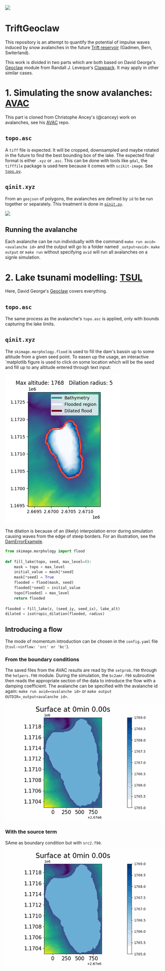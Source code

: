 <img src="drawing.png"/>

# TriftGeoclaw
This repository is an attempt to quantify the potential of impulse waves induced by snow avalanches in the future [Trift reservoir](https://www.researchgate.net/publication/313646761_L'amenagement_hydroelectrique_de_Trift) (Gadmen, Bern, Switerland).

This work is divided in two parts which are both based on David George's [Geoclaw](https://www.clawpack.org/geoclaw) module from Randall J. Leveque's [Clawpack](https://www.clawpack.org/). It may apply in other similar cases.

# 1. Simulating the snow avalanches: [AVAC](https://github.com/giboul/TriftGeoclaw/blob/main/AVAC/README.md)

This part is cloned from Christophe Ancey's (@cancey) work on avalanches, see his [AVAC](https://github.com/cancey/avac.git) repo. 

## `topo.asc`
A `tiff` file is expected. It will be cropped, downsampled and maybe rotated in the future to find the best bounding box of the lake. The expected final format is either `.xyz` or `.asc`. This can be done with tools like `gdal`, the `tifffile` package is used here because it comes with `scikit-image`. See [`topo.py`](https://github.com/giboul/TriftGeoclaw/blob/main/AVAC/topo.py).

## `qinit.xyz`
From an `geojson` of polygons, the avalanches are defined by `id` to be run together or separately. This treatment is done in [`qinit.py`](https://github.com/giboul/TriftGeoclaw/blob/main/AVAC/qinit.py).

<img src="avac/qinit.png"/>

## Running the avalanche
Each avalanche can be run individually with the command `make run avid=<avalanche id>` and the output will go to a folder named `_output<avid>`. `make output` or `make run` without specifying `avid` will run all avalanches on a signle simulation.



<!--
## Measurement of the flows
The `clawpack.visclaw.gridtools.grid_output_2d` comes in handy here, it allows to extract all information passing though a curve. Thanks to this function, the momentum flux and the depth are quickly extracted and written to files in the `_cut_output` directory.

<img src="AVAC/cut_movie.gif"/>
-->


# 2. Lake tsunami modelling: [TSUL](https://github.com/giboul/TriftGeoclaw/blob/main/TSUL/README.md)

Here, David George's [Geoclaw](https://www.clawpack.org/geoclaw) covers everything.

## `topo.asc`

The same process as the avalanche's `topo.asc` is applied, only with bounds capturing the lake limits.

## `qinit.xyz`

The `skimage.morphology.flood` is used to fill the dam's bassin up to some altitude from a given seed point. To easen up the usage, an interactive `matplotlib figure is used to click on some location which will be the seed and fill up to any altitude entered through text input:

<img src="tsul/qinit.png"/>

The dilation is because of an (likely) interpolation error during simulation causing waves from the edge of steep borders. For an illustration, see the [DamErrorExample](https://github.com/giboul/TriftGeoClaw/blob/main/DamErrorExample/README.md).

```python
from skimage.morphology import flood

def fill_lake(topo, seed, max_level=0):
    mask = topo < max_level 
    initial_value = mask[*seed]
    mask[*seed] = True
    flooded = flood(mask, seed)
    flooded[*seed] = initial_value
    topo[flooded] = max_level
    return flooded

flooded = fill_lake(z, (seed_iy, seed_ix), lake_alt)
dilated = isotropic_dilation(flooded, radius)
```

## Introducing a flow

The mode of momentum introduction can be chosen in the `config.yaml` file (`tsul->inflow: 'src' or 'bc'`).

### From the boundary conditions

The saved files from the AVAC results are read by the `setprob.f90` through the `helpers.f90` module. During the simulation, the `bc2amr.f90` subroutine then reads the appropriate section of the data to introduce the flow with a damping coefficient. The avalanche can be specified with the avalanche id again: `make run avid=<avalanche id>` or `make output OUTDIR=_output<avalanche id>`.


<img src="tsul/movie_bc.gif"/>

### With the source term

SAme as boundary condition but with `src2.f90`.

<img src="tsul/movie_src.gif"/>

<!--
## Reading the dam overflows

For a given output, the fluxes at the dam can be read using `clawpack.visclaw.gridtools.grid_output_2d` again. See [tsul/flows.py](https://github.com/giboul/TriftGeoClaw/blob/main/TSUL/flows.py).

<img src="tsul/cutmovie.gif"/>

The profile of the wave can also be observed along le lake. Below is a profile of the lake from South to North when all avalanches are run.

<img src="tsul/stairs.gif"/>
-->
